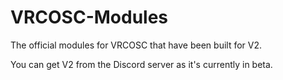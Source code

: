 # VRCOSC-Modules
The official modules for VRCOSC that have been built for V2.

You can get V2 from the Discord server as it's currently in beta.
